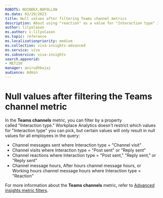 ```yaml
---
ROBOTS: NOINDEX,NOFOLLOW
ms.date: 03/29/2023
title: Null values after filtering Teams channel metrics
description: About using "reaction" as a value for "Interaction type" in Teams channel metrics
author: lilyolason
ms.author: v-lilyolason
ms.topic: reference
ms.localizationpriority: medium
ms.collection: viva-insights-advanced 
ms.service: viva 
ms.subservice: viva-insights 
search.appverid: 
- MET150 
manager: anirudhbajaj
audience: Admin
---
```


# Null values after filtering the Teams channel metric

In the **Teams channels** metric, you can filter by a property called "Interaction type." Workplace Analytics doesn't restrict which values for "Interaction type" you can pick, but certain values will only result in null values for all employees in the query:

* Channel messages sent where Interaction type = "Channel visit"
* Channel visits where Interaction type = "Post sent" or "Reply sent"
* Channel reactions where Interaction type = "Post sent," "Reply sent," or "Reply sent"
* Channel message hours, After hours channel message hours, or Working hours channel message hours where Interaction type = "Reaction"

For more information about the **Teams channels** metric, refer to [Advanced insights metric filters](../use/metric-filters#teams-channel-metric-filters).